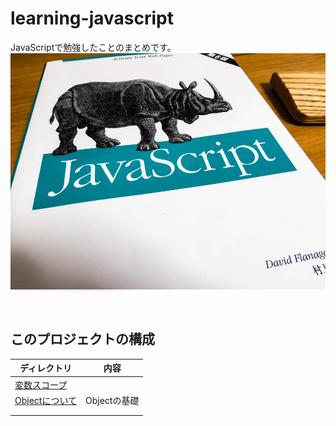 # learning-javascript
JavaScriptで勉強したことのまとめです。  
![image](./title.jpg)

<!-- START doctoc generated TOC please keep comment here to allow auto update -->
<!-- END doctoc generated TOC please keep comment here to allow auto update -->
<br>

## このプロジェクトの構成

| ディレクトリ                                         | 内容                     |
| ---------------------------------------------- | ---------------------- |
| [変数スコープ](./1-scope)     |                     |
| [Objectについて](./1-object)     | Objectの基礎                    |
|                                                |                   |
|                                                |                  |

<br>
